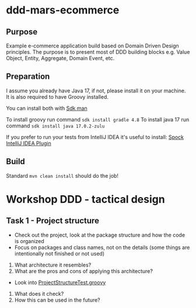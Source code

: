 # ddd-mars-ecommerce

## Purpose

Example e-commerce application build based on Domain Driven Design principles.
The purpose is to present most of DDD building blocks e.g. Value Object, Entity, Aggregate, Domain Event, etc.

## Preparation

I assume you already have Java 17, if not, please install it on your machine.
It is also required to have Groovy installed.

You can install both with [Sdk man](https://sdkman.io)

To install groovy run command `sdk install gradle 4.8`
To install java 17 run command `sdk install java 17.0.2-zulu`

If you prefer to run your tests from IntelliJ IDEA it's useful to install: [Spock IntelliJ IDEA Plugin](https://www.jetbrains.com/idea/guide/tutorials/writing-tests-with-spock/spock-intellij-plugin/)

## Build

Standard `mvn clean install` should do the job!

# Workshop DDD - tactical design

## Task 1 - Project structure

 - Check out the project, look at the package structure and how the code is organized
 - Focus on packages and class names, not on the details (some things are intentionally not finished or not used)

 1. What architecture it resembles?
 2. What are the pros and cons of applying this architecture?

 - Look into [ProjectStructureTest.groovy](src%2Ftest%2Fgroovy%2Fcom%2Fmars%2Fecommerce%2Fsales%2FProjectStructureTest.groovy)

 1. What does it check?
 2. How this can be used in the future?